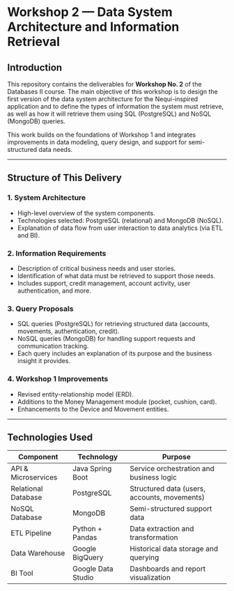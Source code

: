 # Workshop 2 — Data System Architecture and Information Retrieval

## Introduction

This repository contains the deliverables for **Workshop No. 2** of the Databases II course. The main objective of this workshop is to design the first version of the data system architecture for the Nequi-inspired application and to define the types of information the system must retrieve, as well as how it will retrieve them using SQL (PostgreSQL) and NoSQL (MongoDB) queries.

This work builds on the foundations of Workshop 1 and integrates improvements in data modeling, query design, and support for semi-structured data needs.

---

## Structure of This Delivery

### 1. **System Architecture**
- High-level overview of the system components.
- Technologies selected: PostgreSQL (relational) and MongoDB (NoSQL).
- Explanation of data flow from user interaction to data analytics (via ETL and BI).

### 2. **Information Requirements**
- Description of critical business needs and user stories.
- Identification of what data must be retrieved to support those needs.
- Includes support, credit management, account activity, user authentication, and more.

### 3. **Query Proposals**
- SQL queries (PostgreSQL) for retrieving structured data (accounts, movements, authentication, credit).
- NoSQL queries (MongoDB) for handling support requests and communication tracking.
- Each query includes an explanation of its purpose and the business insight it provides.

### 4. **Workshop 1 Improvements**
- Revised entity-relationship model (ERD).
- Additions to the Money Management module (pocket, cushion, card).
- Enhancements to the Device and Movement entities.

---

## Technologies Used

| Component                      | Technology            | Purpose                                       |
|-------------------------------|------------------------|-----------------------------------------------|
| API & Microservices           | Java Spring Boot       | Service orchestration and business logic      |
| Relational Database           | PostgreSQL             | Structured data (users, accounts, movements)  |
| NoSQL Database                | MongoDB                | Semi-structured support data                  |
| ETL Pipeline                  | Python + Pandas        | Data extraction and transformation            |
| Data Warehouse                | Google BigQuery        | Historical data storage and querying          |
| BI Tool                       | Google Data Studio     | Dashboards and report visualization           |


